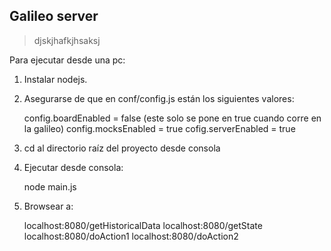 Galileo server
--------------

> djskjhafkjhsaksj

Para ejecutar desde una pc:


1) Instalar nodejs.

2) Asegurarse de que en conf/config.js están los siguientes valores:


    config.boardEnabled = false (este solo se pone en true cuando corre en la galileo)
    config.mocksEnabled = true
    cofig.serverEnabled = true
    
3) cd al directorio raíz del proyecto desde consola

4) Ejecutar desde consola: 

	node main.js

5) Browsear a:


	localhost:8080/getHistoricalData
	localhost:8080/getState
	localhost:8080/doAction1
	localhost:8080/doAction2